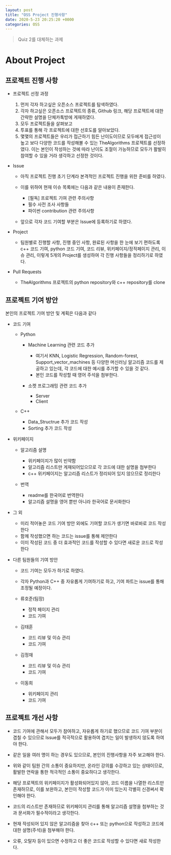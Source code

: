 ```yaml
---
layout: post
title: "OSS Project 진행사항"
date: 2020-5-23 20:25:20 +0000
categories: OSS
---
```


>Quiz 2를 대체하는 과제

About Project
===============

프로젝트 진행 사항
------------------

* 프로젝트 선정 과정

  1. 먼저 각자 하고싶은 오픈소스 프로젝트를 탐색하였다.
  2. 각자 하고싶은 오픈소스 프로젝트의 종류, Github 링크, 해당 프로젝트에 대한 간략한 설명을 단체카톡방에 게재하였다.
  3. 모두 프로젝트들을 살펴보고
  4. 투표를 통해 각 프로젝트에 대한 선호도를 알아보았다.
  5. 몇몇의 프로젝트들은 우리가 접근하기 힘든 난이도이므로 모두에게 접근성이 높고 보다 다양한 코드를 작성해볼 수 있는 TheAlgorithms 프로젝트를 선정하였다. 이는 본인이 작성하는 것에 따라 난이도 조절이 가능하므로 모두가 활발히 참여할 수 있을 거라 생각하고 선정한 것이다.

* Issue

  * 아직 프로젝트 진행 초기 단계라 본격적인 프로젝트 진행을 위한 준비를 하였다.
  
  * 이를 위하여 현재 이슈 목록에는 다음과 같은 내용이 존재한다.
  
    - [필독] 프로젝트 기여 관련 주의사항
    - 필수 사전 조사 사항들
    - 파이썬 contribution 관련 주의사항
    
  * 앞으로 각자 코드 기여할 부분은 Issue에 등록하기로 하였다.

* Project

  * 팀원별로 진행할 사항, 진행 중인 사항, 완료된 사항을 한 눈에 보기 편하도록 c++ 코드 기여, python 코드 기여, 코드 리뷰, 위키페이지/정적페이지 관리, 이슈 관리, 이렇게 5개의 Project를 생성하여 각 진행 사항들을 정리하기로 하였다.

* Pull Requests

  * TheAlgorithms 프로젝트의 python repository와 c++ repository를 clone
  

프로젝트 기여 방안
-------------------

본인의 프로젝트 기여 방안 및 계획은 다음과 같다

* 코드 기여

  * Python
  
    * Machine Learning 관련 코드 추가
    
      * 여기서 KNN, Logistic Regression, Random-forest, Support_vector_machines 등 다양한 머신러닝 알고리즘 코드를 제공하고 있는데, 각 코드에 대한 예시를 추가할 수 있을 것 같다.
      * 본인 코드를 작성할 때 영어 주석을 첨부한다.
      
    * 소켓 프로그래밍 관련 코드 추가
    
      * Server
      * Client
      
  * C++
  
    * Data_Structrue 추가 코드 작성
    * Sorting 추가 코드 작성
    
* 위키페이지 

  * 알고리즘 설명
  
    * 위키페이지가 많이 빈약함
    * 알고리즘 리스트만 게재되어있으므로 각 코드에 대한 설명을 첨부한다
    * c++ 위키페이지는 알고리즘 리스트가 정리되어 있지 않으므로 정리한다
    
  * 번역
  
    * readme를 한국어로 번역한다
    * 알고리즘 설명을 영어 뿐만 아니라 한국어로 문서화한다
    
* 그 외

  * 미리 적어놓은 코드 기여 방안 외에도 기여할 코드가 생기면 바로바로 코드 작성한다
  * 함께 작성했으면 하는 코드는 issue를 통해 제안한다
  * 이미 작성된 코드 중 더 효과적인 코드를 작성할 수 있다면 새로운 코드로 작성한다
  
* 다른 팀원들의 기여 방안

  * 코드 기여는 모두가 하기로 하였다.
  * 각자 Python과 C++ 중 자유롭게 기여하기로 하고, 기여 파트는 issue를 통해 조정될 예정이다.


  * 류호준(팀장)
    - 정적 페이지 관리
    - 코드 기여
  * 김태훈
    - 코드 리뷰 및 이슈 관리
    - 코드 기여
  * 김정재
    - 코드 리뷰 및 이슈 관리
    - 코드 기여
  * 이동희
    - 위키페이지 관리
    - 코드 기여



프로젝트 개선 사항
------------------
* 코드 기여에 관해서 모두가 참여하고, 자유롭게 하기로 했으므로 코드 기여 부분이 겹칠 수 있으므로 Issue를 적극적으로 활용하여 겹치는 일이 발생하지 않도록 하여야 한다.

* 같은 일을 여러 명이 하는 경우도 있으므로, 본인의 진행사항을 자주 보고해야 한다.

* 위와 같이 팀원 간의 소통이 중요하지만, 온라인 강의를 수강하고 있는 상태이므로, 활발한 연락을 통한 적극적인 소통이 중요하다고 생각한다.

* 해당 프로젝트의 위키페이지가 활성화되어있지 않아, 코드 이름을 나열한 리스트만 존재하므로, 이를 보완하고, 본인이 작성할 코드가 이미 있는지 각별히 신경써서 확인해야 한다. 

* 코드의 리스트만 존재하므로 위키페이지 관리를 통해 알고리즘 설명을 첨부하는 것과 문서화가 필수적이라고 생각한다.

* 현재 작성되어 있지 않은 알고리즘을 찾아 c++ 또는 python으로 작성하고 코드에 대한 설명(주석)을 첨부해야 한다.

* 오류, 오탈자 등이 있으면 수정하고 더 좋은 코드로 작성할 수 있다면 새로 작성한다.







